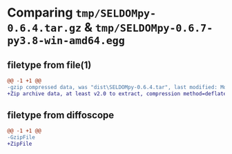 # Comparing `tmp/SELDOMpy-0.6.4.tar.gz` & `tmp/SELDOMpy-0.6.7-py3.8-win-amd64.egg`

## filetype from file(1)

```diff
@@ -1 +1 @@
-gzip compressed data, was "dist\SELDOMpy-0.6.4.tar", last modified: Mon Jul  3 15:44:32 2023, max compression
+Zip archive data, at least v2.0 to extract, compression method=deflate
```

## filetype from diffoscope

```diff
@@ -1 +1 @@
-GzipFile
+ZipFile
```

